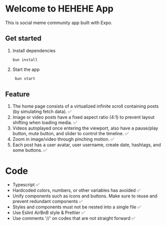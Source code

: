 # Welcome to HEHEHE App 

This is social meme community app built with Expo.

## Get started

1. Install dependencies

   ```bash
   bun install
   ```

2. Start the app

   ```bash
    bun start
   ```

## Feature

1. The home page consists of a virtualized infinite scroll containing posts (by simulating fetch data).  ✅
2. Image or video posts have a fixed aspect ratio (4:1) to prevent layout shifting when loading media. ✅
3. Videos autoplayed once entering the viewport, also have a pause/play button, mute button, and slider to control the timeline. ✅
4. Zoom in image/video through pinching motion. ✅
5. Each post has a user avatar, user username, create date, hashtags, and some buttons. ✅

# Code

- Typescript ✅
- Hardcoded colors, numbers, or other variables has avoided ✅
- Unify components such as icons and buttons. Make sure to reuse and prevent redundant components ✅
- Styles and components must not be nested into a single file ✅
- Use Eslint AirBnB style & Prettier ✅
- Use comments '//' on codes that are not straight forward ✅



